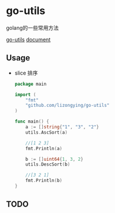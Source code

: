 # go-utils

golang的一些常用方法

[go-utils](https://github.com/lizongying/go-utils)
[document](https://pkg.go.dev/github.com/lizongying/go-utils)

## Usage

* slice 排序

   ```go
   package main
   
   import (
       "fmt"
  	   "github.com/lizongying/go-utils"
   )
   
   func main() {
       a := []string{"1", "3", "2"}
       utils.AscSort(a)
   
       //[1 2 3]
       fmt.Println(a)
   
       b := []uint64{1, 3, 2}
       utils.DescSort(b)
   
       //[3 2 1]
       fmt.Println(b)
   }
   
   ```

## TODO



